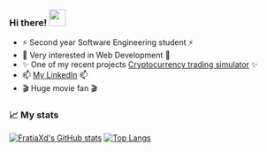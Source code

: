 ###  **Hi there! <img src="https://raw.githubusercontent.com/MartinHeinz/MartinHeinz/master/wave.gif" width="30px">**

- ⚡ Second year Software Engineering student ⚡
-  :avocado: Very interested in Web Development :avocado:
- ✨ One of my recent projects <a href="https://github.com/FratiaXd/cryptocurrency_trading_simulator">Cryptocurrency trading simulator</a> ✨
- 📫 <a href="https://www.linkedin.com/in/katrina-petreikyte/">My LinkedIn</a> 📫
- :clapper: Huge movie fan :clapper:

###  **📈 My stats**

<!--
**FratiaXd/FratiaXd** is a ✨ _special_ ✨ repository because its `README.md` (this file) appears on your GitHub profile.

Here are some ideas to get you started:

- 🔭 I’m currently working on ...
- 🌱 I’m currently learning Computer Science 1st year
- 👯 I’m looking to collaborate on ...
- 🤔 I’m looking for help with ...
- 💬 Ask me about ...
- 📫 How to reach me: ...
- 😄 Pronouns: ...
- ⚡ Fun fact: ...
My stats
-->
[![FratiaXd's GitHub stats](https://github-readme-stats.vercel.app/api?username=FratiaXd&show_icons=true&theme=omni&count_private=true)](https://github.com/anuraghazra/github-readme-stats)
[![Top Langs](https://github-readme-stats.vercel.app/api/top-langs/?username=FratiaXd&layout=compact&theme=omni)](https://github.com/anuraghazra/github-readme-stats)
